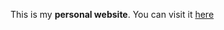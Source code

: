 This is my **personal website**.
You can visit it [here](https://divyanshg10.github.io/react-profile/)
